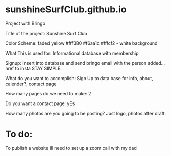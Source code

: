 # sunshineSurfClub.github.io
Project with Bringo

Title of the project: Sunshine Surf Club

Color Scheme:
faded yellow #fff3B0
#f6aa1c
#fffcf2 - white background

What This is used for: Informational database with membership

Signup: Insert into database and send bringo email with the person added...
href to insta
STAY SIMPLE.


What do you want to accomplish: Sign Up to data base for info, about, calender?, contact page

How many pages do we need to make: 2

Do you want a contact page: yEs

How many photos are you going to be posting? Just logo, photos after draft. 

# To do:
To publish a website ill need to set up a zoom call with my dad

